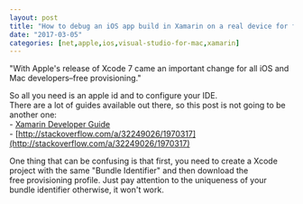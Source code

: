 ```yaml
---
layout: post
title: "How to debug an iOS app build in Xamarin on a real device for free?"
date: "2017-03-05"
categories: [net,apple,ios,visual-studio-for-mac,xamarin]
---
```


"With Apple's release of Xcode 7 came an important change for all iOS and Mac developers–free provisioning."  
  
So all you need is an apple id and to configure your IDE.  
There are a lot of guides available out there, so this post is not going to be another one:  
\- [Xamarin Developer Guide](https://developer.xamarin.com/guides/ios/getting_started/installation/device_provisioning/free-provisioning/)  
\- [http://stackoverflow.com/a/32249026/1970317](http://stackoverflow.com/a/32249026/1970317)  
  
One thing that can be confusing is that first, you need to create a Xcode project with the same "Bundle Identifier" and then download the free provisioning profile. Just pay attention to the uniqueness of your bundle identifier otherwise, it won't work.

